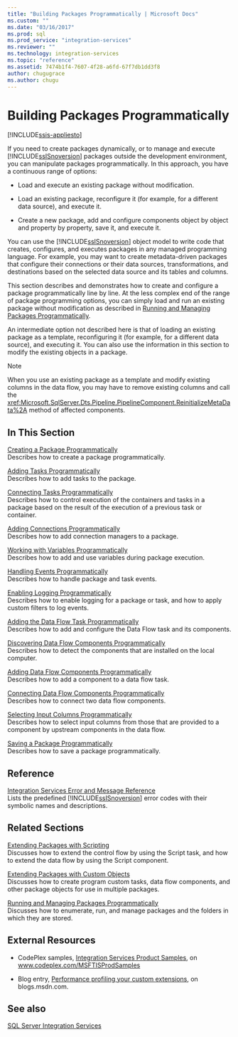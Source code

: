 ```yaml
---
title: "Building Packages Programmatically | Microsoft Docs"
ms.custom: ""
ms.date: "03/16/2017"
ms.prod: sql
ms.prod_service: "integration-services"
ms.reviewer: ""
ms.technology: integration-services 
ms.topic: "reference"
ms.assetid: 7474b1f4-7607-4f28-a6fd-67f7db1dd3f8
author: chugugrace
ms.author: chugu
---
```

# Building Packages Programmatically

[!INCLUDE[ssis-appliesto](../../includes/ssis-appliesto-ssvrpluslinux-asdb-asdw-xxx.md)]


  If you need to create packages dynamically, or to manage and execute [!INCLUDE[ssISnoversion](../../includes/ssisnoversion-md.md)] packages outside the development environment, you can manipulate packages programmatically. In this approach, you have a continuous range of options:  
  
-   Load and execute an existing package without modification.  
  
-   Load an existing package, reconfigure it (for example, for a different data source), and execute it.  
  
-   Create a new package, add and configure components object by object and property by property, save it, and execute it.  
  
 You can use the [!INCLUDE[ssISnoversion](../../includes/ssisnoversion-md.md)] object model to write code that creates, configures, and executes packages in any managed programming language. For example, you may want to create metadata-driven packages that configure their connections or their data sources, transformations, and destinations based on the selected data source and its tables and columns.  
  
 This section describes and demonstrates how to create and configure a package programmatically line by line. At the less complex end of the range of package programming options, you can simply load and run an existing package without modification as described in [Running and Managing Packages Programmatically](../../integration-services/run-manage-packages-programmatically/running-and-managing-packages-programmatically.md).  
  
 An intermediate option not described here is that of loading an existing package as a template, reconfiguring it (for example, for a different data source), and executing it. You can also use the information in this section to modify the existing objects in a package.  
  
> [!NOTE]  
>  When you use an existing package as a template and modify existing columns in the data flow, you may have to remove existing columns and call the <xref:Microsoft.SqlServer.Dts.Pipeline.PipelineComponent.ReinitializeMetaData%2A> method of affected components.  
  
## In This Section  
 [Creating a Package Programmatically](../../integration-services/building-packages-programmatically/creating-a-package-programmatically.md)  
 Describes how to create a package programmatically.  
  
 [Adding Tasks Programmatically](../../integration-services/building-packages-programmatically/adding-tasks-programmatically.md)  
 Describes how to add tasks to the package.  
  
 [Connecting Tasks Programmatically](../../integration-services/building-packages-programmatically/connecting-tasks-programmatically.md)  
 Describes how to control execution of the containers and tasks in a package based on the result of the execution of a previous task or container.  
  
 [Adding Connections Programmatically](../../integration-services/building-packages-programmatically/adding-connections-programmatically.md)  
 Describes how to add connection managers to a package.  
  
 [Working with Variables Programmatically](../../integration-services/building-packages-programmatically/working-with-variables-programmatically.md)  
 Describes how to add and use variables during package execution.  
  
 [Handling Events Programmatically](../../integration-services/building-packages-programmatically/handling-events-programmatically.md)  
 Describes how to handle package and task events.  
  
 [Enabling Logging Programmatically](../../integration-services/building-packages-programmatically/enabling-logging-programmatically.md)  
 Describes how to enable logging for a package or task, and how to apply custom filters to log events.  
  
 [Adding the Data Flow Task Programmatically](../../integration-services/building-packages-programmatically/adding-the-data-flow-task-programmatically.md)  
 Describes how to add and configure the Data Flow task and its components.  
  
 [Discovering Data Flow Components Programmatically](../../integration-services/building-packages-programmatically/discovering-data-flow-components-programmatically.md)  
 Describes how to detect the components that are installed on the local computer.  
  
 [Adding Data Flow Components Programmatically](../../integration-services/building-packages-programmatically/adding-data-flow-components-programmatically.md)  
 Describes how to add a component to a data flow task.  
  
 [Connecting Data Flow Components Programmatically](../../integration-services/building-packages-programmatically/connecting-data-flow-components-programmatically.md)  
 Describes how to connect two data flow components.  
  
 [Selecting Input Columns Programmatically](../../integration-services/building-packages-programmatically/selecting-input-columns-programmatically.md)  
 Describes how to select input columns from those that are provided to a component by upstream components in the data flow.  
  
 [Saving a Package Programmatically](../../integration-services/building-packages-programmatically/saving-a-package-programmatically.md)  
 Describes how to save a package programmatically.  
  
## Reference  
 [Integration Services Error and Message Reference](../../integration-services/integration-services-error-and-message-reference.md)  
 Lists the predefined [!INCLUDE[ssISnoversion](../../includes/ssisnoversion-md.md)] error codes with their symbolic names and descriptions.  
  
## Related Sections  
 [Extending Packages with Scripting](../../integration-services/extending-packages-scripting/extending-packages-with-scripting.md)  
 Discusses how to extend the control flow by using the Script task, and how to extend the data flow by using the Script component.  
  
 [Extending Packages with Custom Objects](../../integration-services/extending-packages-custom-objects/extending-packages-with-custom-objects.md)  
 Discusses how to create program custom tasks, data flow components, and other package objects for use in multiple packages.  
  
 [Running and Managing Packages Programmatically](../../integration-services/run-manage-packages-programmatically/running-and-managing-packages-programmatically.md)  
 Discusses how to enumerate, run, and manage packages and the folders in which they are stored.  
  
## External Resources  
  
-   CodePlex samples, [Integration Services Product Samples](https://go.microsoft.com/fwlink/?LinkID=131204), on www.codeplex.com/MSFTISProdSamples  
  
-   Blog entry, [Performance profiling your custom extensions](https://go.microsoft.com/fwlink/?LinkId=238831), on blogs.msdn.com.  

## See also  
 [SQL Server Integration Services](../../integration-services/sql-server-integration-services.md)  
  
  
